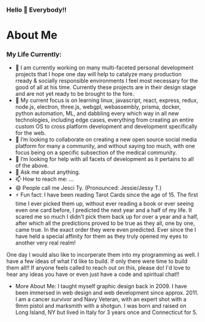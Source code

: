 ### Hello 👋 Everybody!!

# About Me

### My Life Currently:
- 🔭 I am currently working on many multi-faceted personal development projects that I hope one day will help to catalyze many production rready & socially responsible environments I feel most necessary for the good of all at his time. Currently these projects are in their design stage and are not yet ready to be brought to the fore.
- 🌱 My current focus is on learning linux, javascript, react, express, redux, node.js, electron, three.js, webgpl, webassembly, prisma, docker, python automation, ML, and dabbling every which way in all new technologies, including edge cases, everything from creating an entire custom OS to cross platform development and development specifically for the web.
- 👯 I’m looking to collaborate on creating a new open source social media platform for many a community, and without saying too much, with one focus being on a specific subsection of the medical community.
- 🤔 I’m looking for help with all facets of development as it pertains to all of the above.
- 💬 Ask me about anything.
- 📫 How to reach me: ...
- 😄 People call me Jesci Ty. (Pronounced: Jessie/Jessy T.)
- ⚡ Fun fact: I have been reading Tarot Cards since the age of 15. The first time I ever picked them up, without ever reading a book or ever seeing even one card before, I predicted the next year and a half of my life. It scared me so much I didn't pick them back up for over a year and a half, after which all the predictions proved to be true as they all, one by one, came true. In the exact order they were even predicted. Ever since the I have held a special affinity for them as they truly opened my eyes to another very real realm! 

One day I would also like to incorperate them into my programming as well. I have a few ideas of what I'd like to build. If only there were time to build them all!! If anyone feels called to reach out on this, please do! I'd love to hear any ideas you have or even just have a code and spiritual chat!!

- More About Me: I taught myself graphic design back in 2009. I have been immersed in web design and web development since approx. 2011. I am a cancer survivor and Navy Veteran, with an expert shot with a 9mm pistol and marksmith with a shotgun. I was born and raised on Long Island, NY but lived in Italy for 3 years once and Connecticut for 5.

